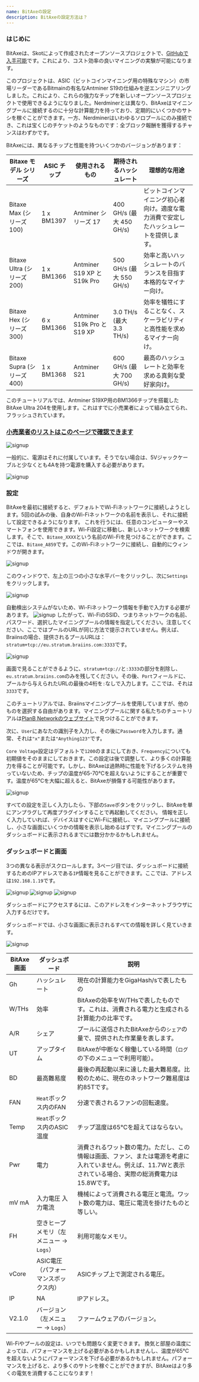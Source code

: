 ```yaml
---
name: BitAxeの設定
description: BitAxeの設定方法は？
---
```


### はじめに

BitAxeは、Skotによって作成されたオープンソースプロジェクトで、[GitHubで入手可能](https://github.com/skot/bitaxe)です。これにより、コスト効率の良いマイニングの実験が可能になります。

このプロジェクトは、ASIC（ビットコインマイニング用の特殊なマシン）の市場リーダーであるBitmainの有名なAntminer S19の仕組みを逆エンジニアリングしました。これにより、これらの強力なチップを新しいオープンソースプロジェクトで使用できるようになりました。Nerdminerとは異なり、BitAxeはマイニングプールに接続するのに十分な計算能力を持っており、定期的にいくつかのサトシを稼ぐことができます。一方、Nerdminerはいわゆるソロプールにのみ接続でき、これは宝くじのチケットのようなものです：全ブロック報酬を獲得するチャンスはわずかです。

BitAxeには、異なるチップと性能を持ついくつかのバージョンがあります：

| Bitaxe モデル シリーズ      | ASIC チップ | 使用されるもの                     | 期待されるハッシュレート          | 理想的な用途                                                                                                  |
| ------------------------ | --------- | --------------------------- | --------------------------- | ---------------------------------------------------------------------------------------------------------- |
| Bitaxe Max (シリーズ 100)  | 1 x BM1397| Antminer シリーズ 17          | 400 GH/s (最大 450 GH/s)   | ビットコインマイニング初心者向け。適度な電力消費で安定したハッシュレートを提供します。                      |
| Bitaxe Ultra (シリーズ 200)| 1 x BM1366| Antminer S19 XP と S19k Pro| 500 GH/s (最大 550 GH/s)   | 効率と高いハッシュレートのバランスを目指す本格的なマイナー向け。                                          |
| Bitaxe Hex (シリーズ 300)  | 6 x BM1366| Antminer S19k Pro と S19 XP| 3.0 TH/s (最大 3.3 TH/s)   | 効率を犠牲にすることなく、スケーラビリティと高性能を求めるマイナー向け。                             |
| Bitaxe Supra (シリーズ 400)| 1 x BM1368| Antminer S21                | 600 GH/s (最大 700 GH/s)   | 最高のハッシュレートと効率を求める真剣な愛好家向け。                                         |

このチュートリアルでは、Antminer S19XP用のBM1366チップを搭載したBitAxe Ultra 204を使用します。これはすでに小売業者によって組み立てられ、フラッシュされています。

### [小売業者のリストはこのページで確認できます](https://bitaxe.org/legit.html)

![signup](assets/2.webp)

一般的に、電源はそれに付属しています。そうでない場合は、5Vジャックケーブルと少なくとも4Aを持つ電源を購入する必要があります。

![signup](assets/1.webp)

### 設定
BitAxeを最初に接続すると、デフォルトでWi-Fiネットワークに接続しようとします。5回の試みの後、自身のWi-Fiネットワークの名前を表示し、それに接続して設定できるようになります。
これを行うには、任意のコンピューターやスマートフォンを使用できます。Wi-Fi設定に移動し、新しいネットワークを検索します。そこで、`Bitaxe_XXXX`という名前のWi-Fiを見つけることができます。ここでは、`Bitaxe_A859`です。このWi-Fiネットワークに接続し、自動的にウィンドウが開きます。

![signup](assets/3.webp)

このウィンドウで、左上の三つの小さな水平バーをクリックし、次に`Settings`をクリックします。

![signup](assets/4.webp)

自動検出システムがないため、Wi-Fiネットワーク情報を手動で入力する必要があります。
![signup](assets/5.webp)
したがって、Wi-FiのSSID、つまりネットワークの名前、パスワード、選択したマイニングプールの情報を指定してください。注意してください、ここではプールのURLが同じ方法で提示されていません。例えば、Braiinsの場合、提供されるプールURLは：`stratum+tcp://eu.stratum.braiins.com:3333`です。

![signup](assets/6.webp)

画面で見ることができるように、`stratum+tcp://`と`:3333`の部分を削除し、`eu.stratum.braiins.com`のみを残してください。その後、`Port`フィールドに、プールから与えられたURLの最後の4桁を`:`なしで入力します。ここでは、それは`3333`です。

このチュートリアルでは、Braiinsマイニングプールを使用していますが、他のものを選択する自由があります。マイニングプールに関する私たちのチュートリアルは[PlanB Networkのウェブサイト](https://planb.network/en/tutorials/mining)で見つけることができます。

次に、`User`にあなたの識別子を入力し、その後に`Password`を入力します。通常、それは`"x"`または`"Anything123"`です。

`Core Voltage`設定はデフォルトで`1200`のままにしておき、`Frequency`についても初期値をそのままにしておきます。この設定は後で調整して、より多くの計算能力を得ることが可能です。しかし、BitAxeは過熱時に性能を下げるシステムを持っていないため、チップの温度が65-70°Cを超えないようにすることが重要です。温度が65°Cを大幅に超えると、BitAxeが損傷する可能性があります。

![signup](assets/7.webp)

すべての設定を正しく入力したら、下部の`Save`ボタンをクリックし、BitAxeを単にアンプラグして再度プラグインすることで再起動してください。
情報を正しく入力していれば、デバイスはすぐにWi-Fiに接続し、マイニングプールに接続し、小さな画面にいくつかの情報を表示し始めるはずです。マイニングプールのダッシュボードに表示されるまでには数分かかるかもしれません。
### ダッシュボードと画面

3つの異なる表示がスクロールします。3ページ目では、ダッシュボードに接続するためのIPアドレスである`IP`情報を見ることができます。ここでは、アドレスは`192.168.1.19`です。

![signup](assets/8.webp) ![signup](assets/9.webp) ![signup](assets/10.webp)

ダッシュボードにアクセスするには、このアドレスをインターネットブラウザに入力するだけです。

ダッシュボードでは、小さな画面に表示されるすべての情報を詳しく見ていきます。

![signup](assets/11.webp)

| BitAxe画面 | ダッシュボード                                   | 説明                                                                                                                                                                                                               |
| ------------- | ------------------------------------------- | ------------------------------------------------------------------------------------------------------------------------------------------------------------------------------------------------------------------------- |
| Gh            | ハッシュレート                                    | 現在の計算能力をGigaHash/sで表したもの                                                                                                                                                                      |
| W/THs         | 効率                                  | BitAxeの効率をW/THsで表したものです。これは、消費される電力と生成される計算能力の比率です。                                                                          |
| A/R           | シェア                                      | プールに送信されたBitAxeからの`シェア`の量で、提供された作業量を表します。                                                                                                                          |
| UT            | アップタイム                                      | BitAxeが中断なく稼働している時間（`ログ`の下のメニューで利用可能）。                                                                                                                |
| BD            | 最高難易度                                   | 最後の再起動以来に達した最大難易度。比較のために、現在のネットワーク難易度は約85Tです。                                                                                                                                                 |
| FAN           | `Heat`ボックス内のFAN                       | 分速で表されるファンの回転速度。                                                                                                                                                                                       |
| Temp          | `Heat`ボックス内のASIC温度                  | チップ温度は65°Cを超えてはならない。                                                                                                                                                                                   |
| Pwr           | 電力                                         | 消費されるワット数の電力。ただし、この情報は画面、ファン、または電源を考慮に入れていません。例えば、11.7Wと表示されている場合、実際の総消費電力は15.8Wです。                                                                                   |
| mV mA         | 入力電圧 入力電流                           | 機械によって消費される電圧と電流。ワット数の電力は、電圧に電流を掛けたものと等しい。                                                                                                                                 |
| FH            | 空きヒープメモリ（左メニュー -> `Logs`）    | 利用可能なメモリ。                                                                                                                                                                                                       |
| vCore         | ASIC電圧（パフォーマンスボックス内）        | ASICチップ上で測定される電圧。                                                                                                                                                                                          |
| IP            | NA                                          | IPアドレス。                                                                                                                                                                                                             |
| V2.1.0        | バージョン（左メニュー -> `Logs`）          | ファームウェアのバージョン。                                                                                                                                                                                             |
Wi-Fiやプールの設定は、いつでも問題なく変更できます。
換気と部屋の温度によっては、パフォーマンスを上げる必要があるかもしれませんし、温度が65°Cを超えないようにパフォーマンスを下げる必要があるかもしれません。パフォーマンスを上げると、より多くのサトシを稼ぐことができますが、BitAxeはより多くの電気を消費することになります！